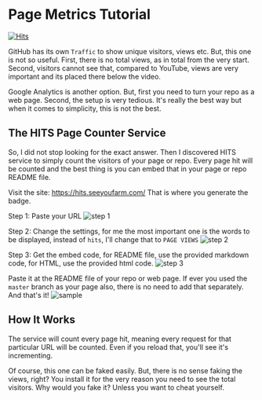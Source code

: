 # Page Metrics Tutorial

[![Hits](https://hits.seeyoufarm.com/api/count/incr/badge.svg?url=https%3A%2F%2Fgithub.com%2Fxdvrx1%2Fpage-metrics-tutorial&count_bg=%2379C83D&title_bg=%23555555&icon=&icon_color=%23E7E7E7&title=PAGE+VIEWS&edge_flat=false)](https://hits.seeyoufarm.com)

GitHub has its own `Traffic` to show unique visitors, views etc.
But, this one is not so useful. First, there is no total views,
as in total from the very start. Second, visitors cannot see
that, compared to YouTube, views are very important 
and its placed there below the video.

Google Analytics is another option. But, first you need
to turn your repo as a web page. Second, the setup
is very tedious. It's really the best way but when it comes
to simplicity, this is not the best.

## The HITS Page Counter Service
So, I did not stop looking for the exact answer. 
Then I discovered HITS service to simply count
the visitors of your page or repo. Every page
hit will be counted and the best thing is
you can embed that in your page or repo README
file.

Visit the site: <https://hits.seeyoufarm.com/>
That is where you generate the badge.

Step 1: Paste your URL
![step 1](https://github.com/xdvrx1/page-metrics-tutorial/blob/main/screenshots/step1.png)

Step 2: Change the settings, for me the
most important one is the words to be displayed,
instead of `hits`, I'll change that to `PAGE VIEWS`
![step 2](https://github.com/xdvrx1/page-metrics-tutorial/blob/main/screenshots/step2.png)

Step 3: Get the embed code, for README file, use 
the provided markdown code, for HTML, use the 
provided html code.
![step 3](https://github.com/xdvrx1/page-metrics-tutorial/blob/main/screenshots/step3.png)

Paste it at the README file of your repo or web page. If ever you used the 
`master` branch as your page also, there is no need to add that separately.
And that's it!
![sample](https://github.com/xdvrx1/page-metrics-tutorial/blob/main/screenshots/final.png)

## How It Works
The service will count every page hit, meaning every request for that particular
URL will be counted. Even if you reload that, you'll see it's incrementing.

Of course, this one can be faked easily. But, there is no sense faking
the views, right? You install it for the very reason you need to see
the total visitors. Why would you fake it? 
Unless you want to cheat yourself. 
